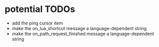 # potential TODOs

* add the ping cursor item
* make the on_lua_shortcut message a language-dependent string
* make the on_path_request_finished message a language-dependent string
